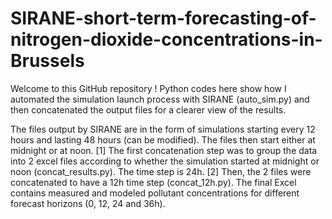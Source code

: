 # SIRANE-short-term-forecasting-of-nitrogen-dioxide-concentrations-in-Brussels

Welcome to this GitHub repository ! Python codes here show how I automated the simulation launch process with SIRANE (auto_sim.py) and then concatenated the output files for a clearer view of the results.

The files output by SIRANE are in the form of simulations starting every 12 hours and lasting 48 hours (can be modified). The files then start either at midnight or at noon. [1] The first concatenation step was to group the data into 2 excel files according to whether the simulation started at midnight or noon (concat_results.py). The time step is 24h. 
[2] Then, the 2 files were concatenated to have a 12h time step (concat_12h.py). The final Excel contains measured and modeled pollutant concentrations for different forecast horizons (0, 12, 24 and 36h).
